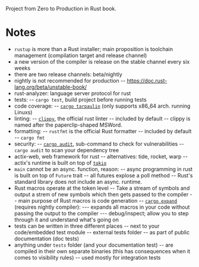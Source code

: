 Project from Zero to Production in Rust book.

# Notes

- `rustup` is more than a Rust installer; main proposition is toolchain management (compilation target and release channel)
- a new version of the compiler is release on the stable channel every six weeks
- there are two release channels: beta/nightly
- nightly is not recommended for production
-- https://doc.rust-lang.org/beta/unstable-book/
- rust-analyzer: language server protocol for rust
- tests:
-- `cargo test`, build project before running tests
- code coverage:
-- [`cargo tarpaulin`](https://crates.io/crates/cargo-tarpaulin) (only supports x86_64 arch. running Linuxs)
- linting:
-- [`clippy`](https://github.com/rust-lang/rust-clippy), the official rust linter
-- included by default
-- clippy is named after the paperclip-shaped MSWord.
- formatting:
-- `rustfmt` is the official Rust formatter
-- included by default
-- `cargo fmt`
- security:
-- [`cargo audit`](https://github.com/RustSec/rustsec/tree/main/cargo-audit), sub-command to check for vulnerabilities
-- `cargo audit` to scan your dependency tree
- actix-web, web framework for rust
-- alternatives: tide, rocket, warp
-- actix's runtime is built on top of [`tokio`](https://crates.io/crates/tokio)
- `main` cannot be an async. function, reason:
-- async programming in rust is built on top of `Future` trait
-- all futures explose a poll method
-- Rust's standard library does not include an async. runtime.
- Rust macros operate at the token level
-- Take a stream of symbols and output a strem of new symbols which then gets passed to the compiler
-- main purpose of Rust macros is code generation
-- [`cargo expand`](https://crates.io/crates/cargo-expand) (requires nightly compiler):
--- expands all macros in your code without passing the output to the compiler
--- debug/inspect; allow you to step through it and understand what's going on
- tests can be written in three different places
-- next to your code/embedded test module
-- external tests folder
-- as part of public documentation (doc tests)
- anything under `tests` folder (and your documentation test)
-- are compiled in their own separate binaries (this has consequences when it comes to visibility rules)
-- used mostly for integration tests

